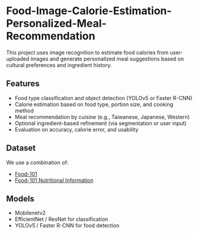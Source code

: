 # Food-Image-Calorie-Estimation-Personalized-Meal-Recommendation

This project uses image recognition to estimate food calories from user-uploaded images and generate personalized meal suggestions based on cultural preferences and ingredient history.

##  Features

-  Food type classification and object detection (YOLOv5 or Faster R-CNN)
-  Calorie estimation based on food type, portion size, and cooking method
-  Meal recommendation by cuisine (e.g., Taiwanese, Japanese, Western)
-  Optional ingredient-based refinement (via segmentation or user input)
-  Evaluation on accuracy, calorie error, and usability

##  Dataset

We use a combination of:
- [Food-101](https://data.vision.ee.ethz.ch/cvl/food-101/)
- [Food-101 Nutritional Information](https://www.kaggle.com/datasets/sanadalali/food-101-nutritional-information?fbclid=IwY2xjawKli6JleHRuA2FlbQIxMABicmlkETFiVER4YTRBbGpmUVYwTlRuAR58CAXne02G-MrhdALIj5w26y7h-rg54mgIY9Xm2I8ZzZTgs2cMpnSDzzungQ_aem_mr8c5qAUe476Udd-pBCxfA)

##  Models

- Mobilenetv2
- EfficientNet / ResNet for classification
- YOLOv5 / Faster R-CNN for food detection
